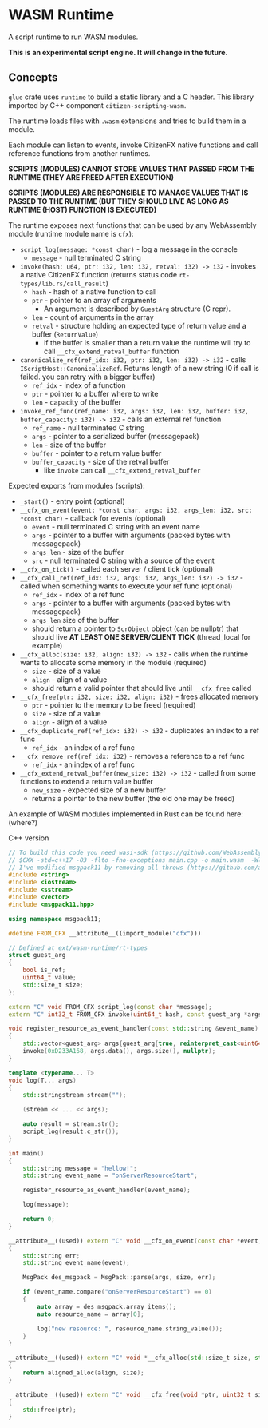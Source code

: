 # WASM Runtime
A script runtime to run WASM modules.

**This is an experimental script engine. It will change in the future.**

## Concepts
`glue` crate uses `runtime` to build a static library and a C header. This library imported by C++ component `citizen-scripting-wasm`.

The runtime loads files with `.wasm` extensions and tries to build them in a module.

Each module can listen to events, invoke CitizenFX native functions and call reference functions from another runtimes.

**SCRIPTS (MODULES) CANNOT STORE VALUES THAT PASSED FROM THE RUNTIME (THEY ARE FREED AFTER EXECUTION)**

**SCRIPTS (MODULES) ARE RESPONSIBLE TO MANAGE VALUES THAT IS PASSED TO THE RUNTIME (BUT THEY SHOULD LIVE AS LONG AS RUNTIME (HOST) FUNCTION IS EXECUTED)**

The runtime exposes next functions that can be used by any WebAssembly module (runtime module name is `cfx`):
- `script_log(message: *const char)` - log a message in the console
    - `message` - null terminated C string
- `invoke(hash: u64, ptr: i32, len: i32, retval: i32) -> i32` - invokes a native CitizenFX function (returns status code `rt-types/lib.rs/call_result`)
    - `hash` - hash of a native function to call
    - `ptr` - pointer to an array of arguments
        - An argument is described by `GuestArg` structure (C repr).
    - `len` - count of arguments in the array
    - `retval` - structure holding an expected type of return value and a buffer (`ReturnValue`)
        - if the buffer is smaller than a return value the runtime will try to call `__cfx_extend_retval_buffer` function
- `canonicalize_ref(ref_idx: i32, ptr: i32, len: i32) -> i32` - calls `IScriptHost::CanonicalizeRef`. Returns length of a new string (0 if call is failed. you can retry with a bigger buffer)
    - `ref_idx` - index of a function
    - `ptr` - pointer to a buffer where to write
    - `len` - capacity of the buffer
- `invoke_ref_func(ref_name: i32, args: i32, len: i32, buffer: i32, buffer_capacity: i32) -> i32` - calls an external ref function
    - `ref_name` - null terminated C string
    - `args` - pointer to a serialized buffer (messagepack)
    - `len` - size of the buffer
    - `buffer` - pointer to a return value buffer
    - `buffer_capacity` - size of the retval buffer
        - like `invoke` can call `__cfx_extend_retval_buffer`

Expected exports from modules (scripts):
- `_start()` - entry point (optional)
- `__cfx_on_event(event: *const char, args: i32, args_len: i32, src: *const char)` - callback for events (optional)
    - `event` - null terminated C string with an event name
    - `args` - pointer to a buffer with arguments (packed bytes with messagepack)
    - `args_len` - size of the buffer
    - `src` - null terminated C string with a source of the event
- `__cfx_on_tick()` - called each server / client tick (optional)
- `__cfx_call_ref(ref_idx: i32, args: i32, args_len: i32) -> i32` - called when something wants to execute your ref func (optional)
    - `ref_idx` - index of a ref func
    - `args` - pointer to a buffer with arguments (packed bytes with messagepack)
    - `args_len` size of the buffer
    - should return a pointer to `ScrObject` object (can be nullptr) that should live **AT LEAST ONE SERVER/CLIENT TICK** (thread_local for example)
- `__cfx_alloc(size: i32, align: i32) -> i32` - calls when the runtime wants to allocate some memory in the module (required)
    - `size` - size of a value
    - `align` - align of a value
    - should return a valid pointer that should live until `__cfx_free` called
- `__cfx_free(ptr: i32, size: i32, align: i32)` - frees allocated memory
    - `ptr` - pointer to the memory to be freed (required)
    - `size` - size of a value
    - `align` - align of a value
- `__cfx_duplicate_ref(ref_idx: i32) -> i32` - duplicates an index to a ref func
    - `ref_idx` - an index of a ref func
- `__cfx_remove_ref(ref_idx: i32)` - removes a reference to a ref func
    - `ref_idx` - an index of a ref func
- `__cfx_extend_retval_buffer(new_size: i32) -> i32` - called from some functions to extend a return value buffer
    - `new_size` - expected size of a new buffer
    - returns a pointer to the new buffer (the old one may be freed)

An example of WASM modules implemented in Rust can be found here: (where?)

C++ version
```c++
// To build this code you need wasi-sdk (https://github.com/WebAssembly/wasi-sdk/)
// $CXX -std=c++17 -O3 -flto -fno-exceptions main.cpp -o main.wasm  -Wl,--allow-undefined,--export-all
// I've modified msgpack11 by removing all throws (https://github.com/ar90n/msgpack11)
#include <string>
#include <iostream>
#include <sstream>
#include <vector>
#include <msgpack11.hpp>

using namespace msgpack11;

#define FROM_CFX __attribute__((import_module("cfx")))

// Defined at ext/wasm-runtime/rt-types
struct guest_arg
{
    bool is_ref;
    uint64_t value;
    std::size_t size;
};

extern "C" void FROM_CFX script_log(const char *message);
extern "C" int32_t FROM_CFX invoke(uint64_t hash, const guest_arg *args, std::size_t len, void *retval);

void register_resource_as_event_handler(const std::string &event_name)
{
    std::vector<guest_arg> args{guest_arg{true, reinterpret_cast<uint64_t>(event_name.c_str()), 8}};
    invoke(0xD233A168, args.data(), args.size(), nullptr);
}

template <typename... T>
void log(T... args)
{
    std::stringstream stream("");

    (stream << ... << args);

    auto result = stream.str();
    script_log(result.c_str());
}

int main()
{
    std::string message = "hellow!";
    std::string event_name = "onServerResourceStart";

    register_resource_as_event_handler(event_name);

    log(message);

    return 0;
}

__attribute__((used)) extern "C" void __cfx_on_event(const char *event, const char *args, std::size_t size, const char *source)
{
    std::string err;
    std::string event_name(event);

    MsgPack des_msgpack = MsgPack::parse(args, size, err);

    if (event_name.compare("onServerResourceStart") == 0)
    {
        auto array = des_msgpack.array_items();
        auto resource_name = array[0];

        log("new resource: ", resource_name.string_value());
    }
}

__attribute__((used)) extern "C" void *__cfx_alloc(std::size_t size, std::size_t align)
{
    return aligned_alloc(align, size);
}

__attribute__((used)) extern "C" void __cfx_free(void *ptr, uint32_t size, uint32_t align)
{
    std::free(ptr);
}
```
